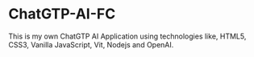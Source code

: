 # ChatGTP-AI-FC
This is my own ChatGTP AI Application using technologies like, HTML5, CSS3, Vanilla JavaScript, Vit, Nodejs and OpenAI.
